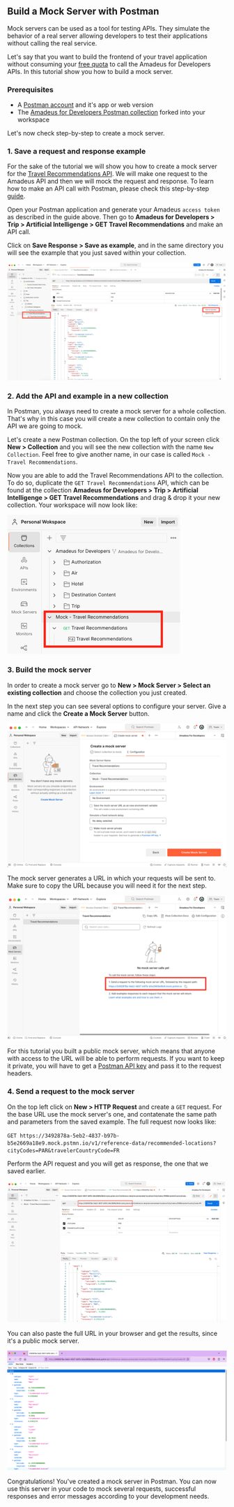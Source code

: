 
## Build a Mock Server with Postman

Mock servers can be used as a tool for testing APIs. They simulate the behavior of a real server allowing developers to test their applications without calling the real service. 

Let's say that you want to build the frontend of your travel application without consuming your [free quota](https://developers.amadeus.com/pricing) to call the Amadeus for Developers APIs. In this tutorial show you how to build a mock server.

### Prerequisites
- A [Postman account](https://www.postman.com/) and it's app or web version
- The [Amadeus for Developers Postman collection](https://www.postman.com/amadeus4dev) forked into your workspace 

Let's now check step-by-step to create a mock server.

### 1. Save a request and response example

For the sake of the tutorial we will show you how to create a mock server for the [Travel Recommendations API](https://developers.amadeus.com/self-service/category/trip/api-doc/travel-recommendations). We will make one request to the Amadeus API and then we will mock the request and response. To learn how to make an API call with Postman, please check this step-by-step [guide](https://amadeus4dev.github.io/developer-guides/developer-tools/postman/).

Open your Postman application and generate your Amadeus `access token` as described in the guide above. Then go to **Amadeus for Developers > Trip > Artificial Intelligenge > GET Travel Recommendations**  and make an API call.

Click on **Save Response > Save as example**, and in the same directory you will see the example that you just saved within your collection.

![1](../images/mock-server/mock-server-1.png)

### 2. Add the API and example in a new collection 

In Postman, you always need to create a mock server for a whole collection. That's why in this case you will create a new collection to contain only the API we are going to mock. 

Let's create a new Postman collection. On the top left of your screen click **New > Collection** and you will see the new collection with the name `New Collection`. Feel free to give another name, in our case is called  `Mock - Travel Recommendations`.

Now you are able to add the Travel Recommendations API to the collection. To do so, duplicate the `GET Travel Recommendations` API, which can be found at the collection **Amadeus for Developers > Trip > Artificial Intelligenge > GET Travel Recommendations** and drag & drop it your new collection. Your workspace will now look like: 


![2](../images/mock-server/mock-server-2.png)


### 3. Build the mock server

In order to create a mock server go to **New > Mock Server > Select an existing collection** and choose the collection you just created. 

In the next step you can see several options to configure your server. Give a name and click the **Create a Mock Server** button.


![3](../images/mock-server/mock-server-3.png)

The mock server generates a URL in which your requests will be sent to. Make sure to copy the URL because you will need it for the next step.

![4](../images/mock-server/mock-server-4.png)

For this tutorial you built a public mock server, which means that anyone with access to the URL will be able to perform requests. If you want to keep it private, you will have to get a [Postman API key](https://learning.postman.com/docs/developer/intro-api/) and pass it to the request headers.


### 4. Send a request to the mock server 

On the top left click on **New > HTTP Request** and create a `GET` request. For the base URL use the mock server's one, and contatenate the same path and parameters from the saved example. The full request now looks like:

`GET https://3492878a-5eb2-4837-b97b-b5e2669a18e9.mock.pstmn.io/v1/reference-data/recommended-locations?cityCodes=PAR&travelerCountryCode=FR`

Perform the API request and you will get as response, the one that we saved earlier.

![5](../images/mock-server/mock-server-5.png)

You can also paste the full URL in your browser and get the results, since it's a public mock server.

![6](../images/mock-server/mock-server-6.png)

Congratulations! You've created a mock server in Postman. You can now use this server in your code to mock several requests, successful responses and error messages according to your development needs.